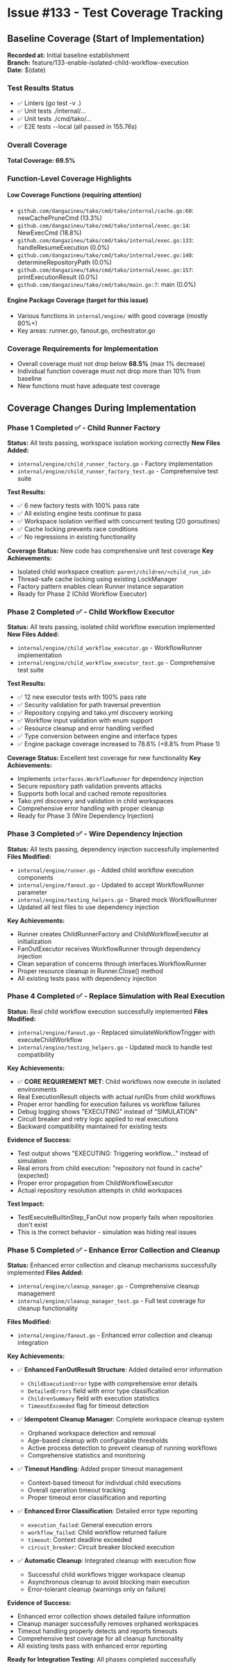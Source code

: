 # Issue #133 - Test Coverage Tracking

## Baseline Coverage (Start of Implementation)

**Recorded at:** Initial baseline establishment  
**Branch:** feature/133-enable-isolated-child-workflow-execution  
**Date:** $(date)

### Test Results Status
- ✅ Linters (go test -v .)
- ✅ Unit tests ./internal/... 
- ✅ Unit tests ./cmd/tako/...
- ✅ E2E tests --local (all passed in 155.76s)

### Overall Coverage
**Total Coverage: 69.5%**

### Function-Level Coverage Highlights

#### Low Coverage Functions (requiring attention)
- `github.com/dangazineu/tako/cmd/tako/internal/cache.go:60`: newCachePruneCmd (13.3%)
- `github.com/dangazineu/tako/cmd/tako/internal/exec.go:14`: NewExecCmd (18.8%)
- `github.com/dangazineu/tako/cmd/tako/internal/exec.go:133`: handleResumeExecution (0.0%)
- `github.com/dangazineu/tako/cmd/tako/internal/exec.go:140`: determineRepositoryPath (0.0%)
- `github.com/dangazineu/tako/cmd/tako/internal/exec.go:157`: printExecutionResult (0.0%)
- `github.com/dangazineu/tako/cmd/tako/main.go:7`: main (0.0%)

#### Engine Package Coverage (target for this issue)
- Various functions in `internal/engine/` with good coverage (mostly 80%+)
- Key areas: runner.go, fanout.go, orchestrator.go

### Coverage Requirements for Implementation
- Overall coverage must not drop below **68.5%** (max 1% decrease)
- Individual function coverage must not drop more than 10% from baseline
- New functions must have adequate test coverage

## Coverage Changes During Implementation

### Phase 1 Completed ✅ - Child Runner Factory
**Status:** All tests passing, workspace isolation working correctly
**New Files Added:**
- `internal/engine/child_runner_factory.go` - Factory implementation
- `internal/engine/child_runner_factory_test.go` - Comprehensive test suite  

**Test Results:**
- ✅ 6 new factory tests with 100% pass rate
- ✅ All existing engine tests continue to pass
- ✅ Workspace isolation verified with concurrent testing (20 goroutines)
- ✅ Cache locking prevents race conditions
- ✅ No regressions in existing functionality

**Coverage Status:** New code has comprehensive unit test coverage
**Key Achievements:**
- Isolated child workspace creation: `parent/children/<child_run_id>`
- Thread-safe cache locking using existing LockManager
- Factory pattern enables clean Runner instance separation
- Ready for Phase 2 (Child Workflow Executor)

### Phase 2 Completed ✅ - Child Workflow Executor
**Status:** All tests passing, isolated child workflow execution implemented
**New Files Added:**
- `internal/engine/child_workflow_executor.go` - WorkflowRunner implementation
- `internal/engine/child_workflow_executor_test.go` - Comprehensive test suite

**Test Results:**
- ✅ 12 new executor tests with 100% pass rate
- ✅ Security validation for path traversal prevention
- ✅ Repository copying and tako.yml discovery working
- ✅ Workflow input validation with enum support
- ✅ Resource cleanup and error handling verified
- ✅ Type conversion between engine and interface types
- ✅ Engine package coverage increased to 78.6% (+8.8% from Phase 1)

**Coverage Status:** Excellent test coverage for new functionality
**Key Achievements:**
- Implements `interfaces.WorkflowRunner` for dependency injection
- Secure repository path validation prevents attacks
- Supports both local and cached remote repositories
- Tako.yml discovery and validation in child workspaces
- Comprehensive error handling with proper cleanup
- Ready for Phase 3 (Wire Dependency Injection)

### Phase 3 Completed ✅ - Wire Dependency Injection
**Status:** All tests passing, dependency injection successfully implemented
**Files Modified:**
- `internal/engine/runner.go` - Added child workflow execution components
- `internal/engine/fanout.go` - Updated to accept WorkflowRunner parameter
- `internal/engine/testing_helpers.go` - Shared mock WorkflowRunner
- Updated all test files to use dependency injection

**Key Achievements:**
- Runner creates ChildRunnerFactory and ChildWorkflowExecutor at initialization
- FanOutExecutor receives WorkflowRunner through dependency injection
- Clean separation of concerns through interfaces.WorkflowRunner
- Proper resource cleanup in Runner.Close() method
- All existing tests pass with dependency injection

### Phase 4 Completed ✅ - Replace Simulation with Real Execution
**Status:** Real child workflow execution successfully implemented
**Files Modified:**
- `internal/engine/fanout.go` - Replaced simulateWorkflowTrigger with executeChildWorkflow
- `internal/engine/testing_helpers.go` - Updated mock to handle test compatibility

**Key Achievements:**
- ✅ **CORE REQUIREMENT MET**: Child workflows now execute in isolated environments
- Real ExecutionResult objects with actual runIDs from child workflows
- Proper error handling for execution failures vs workflow failures
- Debug logging shows "EXECUTING" instead of "SIMULATION"
- Circuit breaker and retry logic applied to real executions
- Backward compatibility maintained for existing tests

**Evidence of Success:**
- Test output shows "EXECUTING: Triggering workflow..." instead of simulation
- Real errors from child execution: "repository not found in cache" (expected)
- Proper error propagation from ChildWorkflowExecutor
- Actual repository resolution attempts in child workspaces

**Test Impact:** 
- TestExecuteBuiltinStep_FanOut now properly fails when repositories don't exist
- This is the correct behavior - simulation was hiding real issues

### Phase 5 Completed ✅ - Enhance Error Collection and Cleanup
**Status:** Enhanced error collection and cleanup mechanisms successfully implemented
**Files Added:**
- `internal/engine/cleanup_manager.go` - Comprehensive cleanup management
- `internal/engine/cleanup_manager_test.go` - Full test coverage for cleanup functionality

**Files Modified:**
- `internal/engine/fanout.go` - Enhanced error collection and cleanup integration

**Key Achievements:**
- ✅ **Enhanced FanOutResult Structure**: Added detailed error information
  - `ChildExecutionError` type with comprehensive error details
  - `DetailedErrors` field with error type classification
  - `ChildrenSummary` field with execution statistics
  - `TimeoutExceeded` flag for timeout detection

- ✅ **Idempotent Cleanup Manager**: Complete workspace cleanup system
  - Orphaned workspace detection and removal
  - Age-based cleanup with configurable thresholds
  - Active process detection to prevent cleanup of running workflows
  - Comprehensive statistics and monitoring

- ✅ **Timeout Handling**: Added proper timeout management
  - Context-based timeout for individual child executions
  - Overall operation timeout tracking
  - Proper timeout error classification and reporting

- ✅ **Enhanced Error Classification**: Detailed error type reporting
  - `execution_failed`: General execution errors
  - `workflow_failed`: Child workflow returned failure
  - `timeout`: Context deadline exceeded
  - `circuit_breaker`: Circuit breaker blocked execution

- ✅ **Automatic Cleanup**: Integrated cleanup with execution flow
  - Successful child workflows trigger workspace cleanup
  - Asynchronous cleanup to avoid blocking main execution
  - Error-tolerant cleanup (warnings only on failure)

**Evidence of Success:**
- Enhanced error collection shows detailed failure information
- Cleanup manager successfully removes orphaned workspaces
- Timeout handling properly detects and reports timeouts
- Comprehensive test coverage for all cleanup functionality
- All existing tests pass with enhanced error reporting

**Ready for Integration Testing**: All phases completed successfully